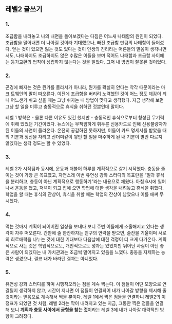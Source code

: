 ## 레벨2 글쓰기

### 1.

조급함을 내려놓고 나의 내면을 돌아보겠다는 다짐은 어느새 나태함의 원인이 되었다. 조급함을 덜어내면 더 나아질 것이라 기대했으나, 빠진 조급함 만큼의 나태함이 들어섰다. 얻는 것이 있으면 잃는 것도 있다는 것이
인생의 진리라는 어른들의 말씀이 생각나면서도, 나태하지도 조급하지도 않은 수많은 이들을 보며 적어도 나태함과 조급함 사이에는 등가교환의 법칙이 성립하지 않는다는 것을 알았다. 그저 내 방법이 잘못된 것이었다.

### 2.

곤경에 빠지는 것은 뭔가를 몰라서가 아니라, 뭔가를 확실히 안다는 착각 때문이라는 마크 트웨인의 말이 떠오른다. 이전에 조급함을 버리려 노력했던 것이 어느 정도 체감이 되니 어느샌가 쉬고 싶을 때는 그냥 쉬자는 내
방법이 맞다고 생각했다. 지금 생각해 보면 그냥 할 일을 미루고 충동적으로 휴식을 취하던 것뿐인데 말이다.

레벨 1 방학은 - 물론 다른 이유도 있긴 했지만 - 충동적인 휴식으로부터 형성된 무기력에 취해 있었던 기간이었다. 뉴스에는 무책임하게 휘두른 신용카드로 인해 신용불량자가 된 이들의 사연이 올라온다. 온전히 공감하진
못하지만, 이들이 카드 명세서를 받았을 때의 기분과 정신을 차리고 산더미같이 쌓인 할 일을 마주하게 된 내 기분이 별반 다르지 않겠다는 생각 정도는 할 수 있었다.

### 3.

레벨 2가 시작됨과 동시에, 운동과 더불어 하루를 계획적으로 살기 시작했다. 충동을 줄이는 것이 가장 큰 목표였고, 자연스레 이번 유연성 강화 스터디의 목표란을 “일과 휴식을 분리하고, 충동이 아닌 계획적으로
행동하기”라는 내용으로 채웠다. 아침 6시에 일어나서 운동을 했고, 저녁이 되고 집에 오면 학업에 대한 생각을 내려놓고 휴식을 취했다. 학업을 할 때는 휴식의 잔상이, 휴식을 취할 때는 학업의 잔상이 남았으나 이를
애써 무시했다.

### 4.

먹는 것마저 계획이 되어버린 일상을 보내다 보니 주변 이들에게 소홀해지고 있다는 생각이 자주 떠오른다. 간만에 술 한잔하자는 친구의 연락을 받으면, 술잔을 기울이며 서로의 희로애락을 나누는 것에 대한 기대보다
다음날에 대한 걱정이 더 크게 다가온다. 계획적으로 사는 것은 학업적으로도, 개인적으로도 성과는 있었지만 뛰어난 사람이 아닌 좋은 사람이 되겠다는 내 가치관과는 조금씩 멀어지고 있음을 느꼈다. 충동을 자제하는 능력은
생겼으나, 결코 내가 바라던 결과는 아니었다.

### 5.

유연성 강화 스터디를 하며 시행착오라는 점을 계속 찍는다. 이 점들이 어떤 모양으로 연결될지 생각하지 않고, 시간이 지나면 이 점들이 연결되어 내가 나아갈 방향을 제시해 줄 것이라는 믿음으로 계속해서 찍을 뿐이다.
레벨 1에서 찍은 점들을 연결하니 레벨2의 이정표가 되었던 것 처럼, 레벨 2라는 막이 내려지고 있는 지금, 그동안 찍은 점들을 연결해 보니 **계획과 충동 사이에서 균형을 찾는 것**이라는 레벨 3에 내가 나아갈
대략적인 방향이 그려졌다.
